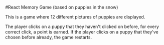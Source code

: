 #React Memory Game (based on puppies in the snow)

This is a game where 12 different pictures of puppies are displayed. 

The player clicks on a puppy that they haven't clicked on before, for every correct click, a point is earned. If the player clicks on a puppy that they've chosen before already, the game restarts.
